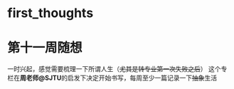 # first_thoughts

# 第十一周随想
一时兴起，感觉需要梳理一下所谓人生（~~尤其是转专业第一次失败之后~~）
这个专栏在**周老师@SJTU**的启发下决定开始书写，每周至少一篇记录一下~~抽象~~生活

